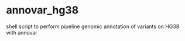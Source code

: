 # annovar_hg38
shell script to perform pipeline genomic annotation of variants on HG38 with annovar

